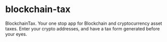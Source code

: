 # blockchain-tax
BlockchainTax. Your one stop app for Blockchain and cryptocurrency asset taxes. Enter your crypto addresses, and have a tax form generated before your eyes.
